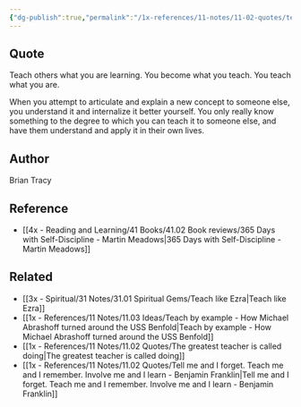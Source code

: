 ```yaml
---
{"dg-publish":true,"permalink":"/1x-references/11-notes/11-02-quotes/teach-others-what-you-are-learning-you-become-what-you-teach-you-teach-what-you-are-brian-tracy/","title":"Teach others what you are learning. You become what you teach. You teach what you are - Brian Tracy","created":"2024-02-18T16:01:36.225+03:00","updated":"2024-02-18T16:03:07.140+03:00"}
---
```



## Quote
Teach others what you are learning. You become what you teach. You teach what you are.

When you attempt to articulate and explain a new concept to someone else, you understand it and internalize it better yourself. You only really know something to the degree to which you can teach it to someone else, and have them understand and apply it in their own lives.

## Author
Brian Tracy

## Reference
- [[4x - Reading and Learning/41 Books/41.02 Book reviews/365 Days with Self-Discipline - Martin Meadows\|365 Days with Self-Discipline - Martin Meadows]]

## Related
- [[3x - Spiritual/31 Notes/31.01 Spiritual Gems/Teach like Ezra\|Teach like Ezra]]
- [[1x - References/11 Notes/11.03 Ideas/Teach by example - How Michael Abrashoff turned around the USS Benfold\|Teach by example - How Michael Abrashoff turned around the USS Benfold]]
- [[1x - References/11 Notes/11.02 Quotes/The greatest teacher is called doing\|The greatest teacher is called doing]]
- [[1x - References/11 Notes/11.02 Quotes/Tell me and I forget. Teach me and I remember. Involve me and I learn - Benjamin Franklin\|Tell me and I forget. Teach me and I remember. Involve me and I learn - Benjamin Franklin]]